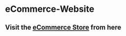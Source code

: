 # eCommerce-Website

## Visit the [eCommerce Store](https://nikitakanodia.github.io/eCommerce-Website/) from here
